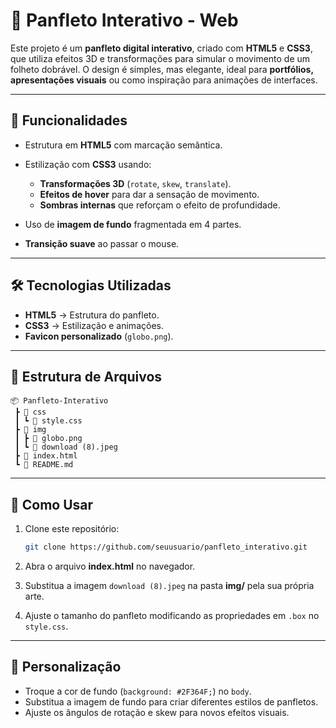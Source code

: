 # 📰 Panfleto Interativo - Web

Este projeto é um **panfleto digital interativo**, criado com **HTML5** e **CSS3**, que utiliza efeitos 3D e transformações para simular o movimento de um folheto dobrável.
O design é simples, mas elegante, ideal para **portfólios, apresentações visuais** ou como inspiração para animações de interfaces.

---

## 📌 Funcionalidades

* Estrutura em **HTML5** com marcação semântica.
* Estilização com **CSS3** usando:

  * **Transformações 3D** (`rotate`, `skew`, `translate`).
  * **Efeitos de hover** para dar a sensação de movimento.
  * **Sombras internas** que reforçam o efeito de profundidade.
* Uso de **imagem de fundo** fragmentada em 4 partes.
* **Transição suave** ao passar o mouse.

---

## 🛠️ Tecnologias Utilizadas

* **HTML5** → Estrutura do panfleto.
* **CSS3** → Estilização e animações.
* **Favicon personalizado** (`globo.png`).

---

## 📂 Estrutura de Arquivos

```
📦 Panfleto-Interativo
 ┣ 📂 css
 ┃ ┗ 📜 style.css
 ┣ 📂 img
 ┃ ┣ 📜 globo.png
 ┃ ┗ 📜 download (8).jpeg
 ┣ 📜 index.html
 ┗ 📜 README.md
```

---

## 🚀 Como Usar

1. Clone este repositório:

   ```bash
   git clone https://github.com/seuusuario/panfleto_interativo.git
   ```
2. Abra o arquivo **index.html** no navegador.
3. Substitua a imagem `download (8).jpeg` na pasta **img/** pela sua própria arte.
4. Ajuste o tamanho do panfleto modificando as propriedades em `.box` no `style.css`.

---

## 🎨 Personalização

* Troque a cor de fundo (`background: #2F364F;`) no `body`.
* Substitua a imagem de fundo para criar diferentes estilos de panfletos.
* Ajuste os ângulos de rotação e skew para novos efeitos visuais.
